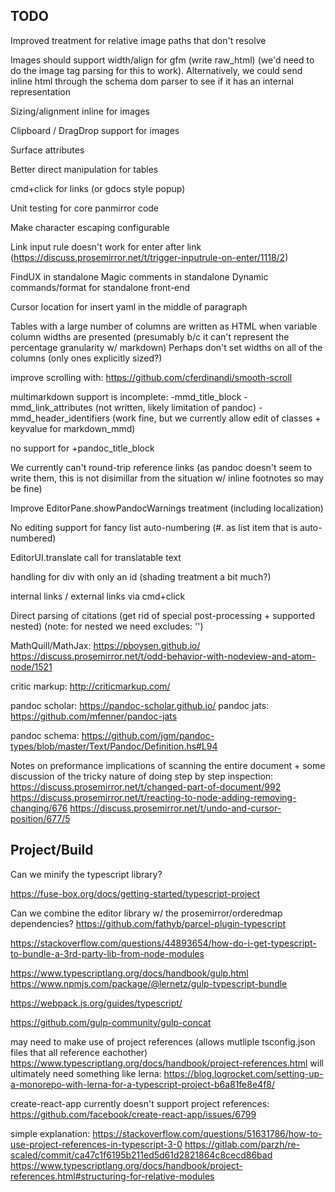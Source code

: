 


## TODO

Improved treatment for relative image paths that don't resolve

Images should support width/align for gfm (write raw_html)
(we'd need to do the image tag parsing for this to work).
Alternatively, we could send inline html through the schema dom parser to see if it has an internal representation


Sizing/alignment inline for images

Clipboard / DragDrop support for images

Surface attributes

Better direct manipulation for tables

cmd+click for links (or gdocs style popup)


Unit testing for core panmirror code

Make character escaping configurable

Link input rule doesn't work for enter after link
(https://discuss.prosemirror.net/t/trigger-inputrule-on-enter/1118/2)

FindUX in standalone
Magic comments in standalone
Dynamic commands/format for standalone front-end

Cursor location for insert yaml in the middle of paragraph

Tables with a large number of columns are written as HTML when variable column widths are presented
(presumably b/c it can't represent the percentage granularity w/ markdown)
Perhaps don't set widths on all of the columns (only ones explicitly sized?)


improve scrolling with: https://github.com/cferdinandi/smooth-scroll

multimarkdown support is incomplete:
   -mmd_title_block
   -mmd_link_attributes (not written, likely limitation of pandoc)
   -mmd_header_identifiers (work fine, but we currently allow edit of classes + keyvalue for markdown_mmd) 

no support for +pandoc_title_block



We currently can't round-trip reference links (as pandoc doesn't seem to write them, this is
not disimillar from the situation w/ inline footnotes so may be fine)

Improve EditorPane.showPandocWarnings treatment (including localization)

No editing support for fancy list auto-numbering (#. as list item that is auto-numbered)

EditorUI.translate call for translatable text

handling for div with only an id (shading treatment a bit much?)

internal links / external links via cmd+click

Direct parsing of citations (get rid of special post-processing + supported nested)
 (note: for nested we need excludes: '')

MathQuill/MathJax: 
   https://pboysen.github.io/
   https://discuss.prosemirror.net/t/odd-behavior-with-nodeview-and-atom-node/1521

critic markup: http://criticmarkup.com/

pandoc scholar: https://pandoc-scholar.github.io/
pandoc jats:    https://github.com/mfenner/pandoc-jats

pandoc schema: https://github.com/jgm/pandoc-types/blob/master/Text/Pandoc/Definition.hs#L94

Notes on preformance implications of scanning the entire document + some discussion of the tricky
nature of doing step by step inspection:
  https://discuss.prosemirror.net/t/changed-part-of-document/992
  https://discuss.prosemirror.net/t/reacting-to-node-adding-removing-changing/676
  https://discuss.prosemirror.net/t/undo-and-cursor-position/677/5


## Project/Build

Can we minify the typescript library?

https://fuse-box.org/docs/getting-started/typescript-project

Can we combine the editor library w/ the prosemirror/orderedmap dependencies?
https://github.com/fathyb/parcel-plugin-typescript


https://stackoverflow.com/questions/44893654/how-do-i-get-typescript-to-bundle-a-3rd-party-lib-from-node-modules

https://www.typescriptlang.org/docs/handbook/gulp.html
https://www.npmjs.com/package/@lernetz/gulp-typescript-bundle

https://webpack.js.org/guides/typescript/

https://github.com/gulp-community/gulp-concat


may need to make use of project references (allows mutliple tsconfig.json files
that all reference eachother)
   https://www.typescriptlang.org/docs/handbook/project-references.html
will ultimately need something like lerna:
   https://blog.logrocket.com/setting-up-a-monorepo-with-lerna-for-a-typescript-project-b6a81fe8e4f8/

create-react-app currently doesn't support project references:
   https://github.com/facebook/create-react-app/issues/6799

simple explanation:
   https://stackoverflow.com/questions/51631786/how-to-use-project-references-in-typescript-3-0
   https://gitlab.com/parzh/re-scaled/commit/ca47c1f6195b211ed5d61d2821864c8cecd86bad
   https://www.typescriptlang.org/docs/handbook/project-references.html#structuring-for-relative-modules